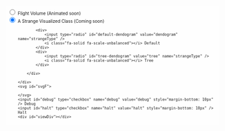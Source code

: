 <script src="https://d3js.org/d3.v5.min.js"></script>
<script src="https://unpkg.com/topojson@3"></script>
<script src="https://unpkg.com/d3-delaunay@4"></script>
<script src="https://unpkg.com/d3-geo-voronoi@1"></script>
<style>
    .d3-container {
        width: 100%;
        display: block;
        overflow-x: auto;
        height: 600px;
        position: relative;
    }
    .d3-container > div.d3-toolbar {
        position: absolute;
        margin: .5em;
        padding: 5px;
        top: .5em;
        right: 0px;
        background: rgba(255,255,255,.6);
        z-index: 999;
        border-radius: 5px;
        font-size: 10px;
    }
    .d3-container > div.d3-toolbar > div {
        text-align: left;
    }
    .d3-container > svg {
        position: absolute;
        top: 0px;
        left: 0px;
        height: 100%;
        width: 100%;
    }
</style>
<div class="d3-container">
    <div class="d3-toolbar">
        <div><input type="radio" name="d3Type" onchange="generateData('flights', null);" /> <i class="fa-solid fa-plane"></i> Flight Volume (Animated soon)</div>
        <div><input type="radio" name="d3Type" checked="checked" onchange="peculiarities.showChart();" /> <i class="fa-solid fa-search"></i> A Strange Visualized Class (Coming soon)</div>
        <div id="interactive-d3-options" style="margin-left: 1.5rem;">

            <div>
                <input type="radio" id="default-dendogram" value="dendogram" name="strangeType" />
                <i class="fa-solid fa-scale-unbalanced"></i> Default
            </div>
            <div>
                <input type="radio" id="tree-dendogram" value="tree" name="strangeType" />
                <i class="fa-solid fa-scale-unbalanced"></i> Tree
            </div>

        </div>

    </div>
    <svg id="svgF">

    </svg>
    <input id="debug" type="checkbox" name="debug" value="debug" style="margin-bottom: 10px" /> Debug
    <input id="halt" type="checkbox" name="halt" value="halt" style="margin-bottom: 10px" /> Halt
    <div id="viewDiv"></div>
</div>

<!-- Flight D3 Styles -->
<style>
    .land {
      fill: #dddddd;
    }

    .border {
      fill: none;
      stroke-width: 1px;
    }

    .interior {
      stroke: white;
    }

    .exterior {
      stroke: #bbbbbb;
    }

    .airport {
      fill: white;
      opacity: 0.6;
      stroke: #252525;
    }

    .flight {
      fill: none;
      stroke: #252525;
      stroke-width: 1px;
      stroke-opacity: 0.1;
    }

    .voronoi {
      fill: none;
      stroke: none;
      stroke-width: 1px;
    }

    .highlight {
      opacity: 1 !important;
      stroke: red !important;
      stroke-width: 2px !important;
      stroke-opacity: 0.8 !important;
    }

    g#voronoi {
      pointer-events: all;
    }

    /* shadow trick from bl.ocks.org */
    #tooltipD3 {
      font-size: 10pt;
      font-weight: 900;
      fill: white;
      text-shadow: 1px 1px 0 #252525, 1px -1px 0 #252525, -1px 1px 0 #252525, -1px -1px 0 #252525;
    }
</style>
<!-- Dendogram Styles -->
<style>
    .node circle {
      fill: #999;
    }

    .node text {
      font: 10px sans-serif;
    }

    .node--internal circle {
      fill: #555;
    }

    .node--internal text {
      text-shadow: 0 1px 0 #fff, 0 -1px 0 #fff, 1px 0 0 #fff, -1px 0 0 #fff;
    }

    .link {
      fill: none;
      stroke: #555;
      stroke-opacity: 0.4;
      stroke-width: 1.5px;
    }

    form {
      font-family: "Helvetica Neue", Helvetica, Arial, sans-serif;
      position: absolute;
      left: 10px;
      top: 10px;
    }

    label {
      display: block;
    }
</style>
<script src="https://d3js.org/d3.v5.min.js"></script>
<script src="https://unpkg.com/topojson@3"></script>
<script src="https://unpkg.com/d3-delaunay@4"></script>
<script src="https://unpkg.com/d3-geo-voronoi@1"></script>
<style>
    .d3-container {
        display: block;
        overflow-x: scroll;
        position: relative;
    }
    .d3-container > div.d3-toolbar {
        position: absolute;
        margin: .5em;
        padding: 5px;
        top: .5em;
        right: 0px;
        background: rgba(255,255,255,.6);
        z-index: 999;
        border-radius: 5px;
        font-size: 10px;
    }
    .d3-container > div.d3-toolbar > div {
        text-align: left;
    }
    .d3-container > svg {
        position: absolute;
        top: 0px;
        left: 0px;
    }
</style>

<!-- Generate data -->
<script>

    function generateData(type, opts) {
        // Select D3 Chart
        let svg  = d3.select("svg#svgF");

        document.getElementById('svgF').setAttribute("height", "600");
        document.getElementById('svgF').setAttribute("width", "1000");
        document.getElementById('svgF').style.height = '600px';
        document.getElementById('svgF').style.width = '1000px';
        document.getElementById('svgF').style.display = 'block';

        document.getElementById('debug').style.display = 'none';
        document.getElementById('halt').style.display = 'none';
        document.getElementById('viewDiv').style.display = 'none';

        // Clear D3 Chart
        d3.selectAll("#svgF > g").remove();

        // Reset Extra Options
        document.getElementById('interactive-d3-options').classList.remove('interactive-options-active');

        if (type == 'flights') {

            svg.append("g").attr("id", "basemap");
            svg.append("g").attr("id", "flights");
            svg.append("g").attr("id", "airports");
            svg.append("g").attr("id", "voronoi");
            svg.append("text").attr("id", "tooltipD3").style("display", "none");

            const urls = {
                // source: https://observablehq.com/@mbostock/u-s-airports-voronoi
                // source: https://github.com/topojson/us-atlas
                map: "assets/states-albers-10m.json",

                // source: https://gist.github.com/mbostock/7608400
                airports:
                "https://gist.githubusercontent.com/mbostock/7608400/raw/e5974d9bba45bc9ab272d98dd7427567aafd55bc/airports.csv",

                // source: https://gist.github.com/mbostock/7608400
                flights:
                "https://gist.githubusercontent.com/mbostock/7608400/raw/e5974d9bba45bc9ab272d98dd7427567aafd55bc/flights.csv"
            };

            let width  = parseInt(svg.attr("width"));
            let height = parseInt(svg.attr("height"));
            const hypotenuse = Math.sqrt(width * width + height * height);

            // must be hard-coded to match our topojson projection
            // source: https://github.com/topojson/us-atlas
            const projection = d3.geoAlbers().scale(1280).translate([480, 300]);

            const scales = {
                // used to scale airport bubbles
                airports: d3.scaleSqrt()
                .range([4, 18]),

                // used to scale number of segments per line
                segments: d3.scaleLinear()
                .domain([0, hypotenuse])
                .range([1, 10])
            };

            // have these already created for easier drawing
            let g = {
                basemap:  svg.select("g#basemap"),
                flights:  svg.select("g#flights"),
                airports: svg.select("g#airports"),
                voronoi:  svg.select("g#voronoi")
            };

            console.assert(g.basemap.size()  === 1);
            console.assert(g.flights.size()  === 1);
            console.assert(g.airports.size() === 1);
            console.assert(g.voronoi.size()  === 1);

            const tooltipD3 = d3.select("text#tooltipD3");
            console.assert(tooltipD3.size() === 1);

            // load and draw base map
            d3.json(urls.map).then(drawMap);

            // load the airport and flight data together
            const promises = [
                d3.csv(urls.airports, typeAirport),
                d3.csv(urls.flights,  typeFlight)
            ];

            Promise.all(promises).then(processData);

            // process airport and flight data
            function processData(values) {
                console.assert(values.length === 2);

                let airports = values[0];
                let flights  = values[1];

                console.log("airports: " + airports.length);
                console.log(" flights: " + flights.length);

                // convert airports array (pre filter) into map for fast lookup
                let iata = new Map(airports.map(node => [node.iata, node]));

                // calculate incoming and outgoing degree based on flights
                // flights are given by airport iata code (not index)
                flights.forEach(function(link) {
                link.source = iata.get(link.origin);
                link.target = iata.get(link.destination);

                link.source.outgoing += link.count;
                link.target.incoming += link.count;
                });

                // remove airports out of bounds
                let old = airports.length;
                airports = airports.filter(airport => airport.x >= 0 && airport.y >= 0);
                console.log(" removed: " + (old - airports.length) + " airports out of bounds");

                // remove airports with NA state
                old = airports.length;
                airports = airports.filter(airport => airport.state !== "NA");
                console.log(" removed: " + (old - airports.length) + " airports with NA state");

                // remove airports without any flights
                old = airports.length;
                airports = airports.filter(airport => airport.outgoing > 0 && airport.incoming > 0);
                console.log(" removed: " + (old - airports.length) + " airports without flights");

                // sort airports by outgoing degree
                airports.sort((a, b) => d3.descending(a.outgoing, b.outgoing));

                // keep only the top airports
                old = airports.length;
                airports = airports.slice(0, 50);
                console.log(" removed: " + (old - airports.length) + " airports with low outgoing degree");

                // done filtering airports can draw
                drawAirports(airports);
                drawPolygons(airports);

                // reset map to only include airports post-filter
                iata = new Map(airports.map(node => [node.iata, node]));

                // filter out flights that are not between airports we have leftover
                old = flights.length;
                flights = flights.filter(link => iata.has(link.source.iata) && iata.has(link.target.iata));
                console.log(" removed: " + (old - flights.length) + " flights");

                // done filtering flights can draw
                drawFlights(airports, flights);

                console.log({airports: airports});
                console.log({flights: flights});
            }

            // draws the underlying map
            function drawMap(map) {
                // remove non-continental states
                map.objects.states.geometries = map.objects.states.geometries.filter(isContinental);

                // run topojson on remaining states and adjust projection
                let land = topojson.merge(map, map.objects.states.geometries);

                // use null projection; data is already projected
                let path = d3.geoPath();

                // draw base map
                g.basemap.append("path")
                .datum(land)
                .attr("class", "land")
                .attr("d", path);

                // draw interior borders
                g.basemap.append("path")
                .datum(topojson.mesh(map, map.objects.states, (a, b) => a !== b))
                .attr("class", "border interior")
                .attr("d", path);

                // draw exterior borders
                g.basemap.append("path")
                .datum(topojson.mesh(map, map.objects.states, (a, b) => a === b))
                .attr("class", "border exterior")
                .attr("d", path);
            }

            function drawAirports(airports) {
                // adjust scale
                const extent = d3.extent(airports, d => d.outgoing);
                scales.airports.domain(extent);

                // draw airport bubbles
                g.airports.selectAll("circle.airport")
                .data(airports, d => d.iata)
                .enter()
                .append("circle")
                .attr("r",  d => scales.airports(d.outgoing))
                .attr("cx", d => d.x) // calculated on load
                .attr("cy", d => d.y) // calculated on load
                .attr("class", "airport")
                .each(function(d) {
                    // adds the circle object to our airport
                    // makes it fast to select airports on hover
                    d.bubble = this;
                });
            }

            function drawPolygons(airports) {
                // convert array of airports into geojson format
                const geojson = airports.map(function(airport) {
                return {
                    type: "Feature",
                    properties: airport,
                    geometry: {
                    type: "Point",
                    coordinates: [airport.longitude, airport.latitude]
                    }
                };
                });

                // calculate voronoi polygons
                const polygons = d3.geoVoronoi().polygons(geojson);
                console.log(polygons);

                g.voronoi.selectAll("path")
                .data(polygons.features)
                .enter()
                .append("path")
                .attr("d", d3.geoPath(projection))
                .attr("class", "voronoi")
                .on("mouseover", function(d) {
                    let airport = d.properties.site.properties;

                    d3.select(airport.bubble)
                    .classed("highlight", true);

                    d3.selectAll(airport.flights)
                    .classed("highlight", true)
                    .raise();

                    // make tooltip take up space but keep it invisible
                    tooltipD3.style("display", null);
                    tooltipD3.style("visibility", "hidden");

                    // set default tooltip positioning
                    tooltipD3.attr("text-anchor", "middle");
                    tooltipD3.attr("dy", -scales.airports(airport.outgoing) - 4);
                    tooltipD3.attr("x", airport.x);
                    tooltipD3.attr("y", airport.y);

                    // set the tooltip text
                    tooltipD3.text(airport.name + " in " + airport.city + ", " + airport.state);

                    // double check if the anchor needs to be changed
                    let bbox = tooltipD3.node().getBBox();

                    if (bbox.x <= 0) {
                    tooltipD3.attr("text-anchor", "start");
                    }
                    else if (bbox.x + bbox.width >= width) {
                    tooltipD3.attr("text-anchor", "end");
                    }

                    tooltipD3.style("visibility", "visible");
                })
                .on("mouseout", function(d) {
                    let airport = d.properties.site.properties;

                    d3.select(airport.bubble)
                    .classed("highlight", false);

                    d3.selectAll(airport.flights)
                    .classed("highlight", false);

                    d3.select("text#tooltipD3").style("visibility", "hidden");
                })
                .on("dblclick", function(d) {
                    // toggle voronoi outline
                    let toggle = d3.select(this).classed("highlight");
                    d3.select(this).classed("highlight", !toggle);
                });
            }

            function drawFlights(airports, flights) {
                // break each flight between airports into multiple segments
                let bundle = generateSegments(airports, flights);

                // https://github.com/d3/d3-shape#curveBundle
                let line = d3.line()
                .curve(d3.curveBundle)
                .x(airport => airport.x)
                .y(airport => airport.y);

                let links = g.flights.selectAll("path.flight")
                .data(bundle.paths)
                .enter()
                .append("path")
                .attr("d", line)
                .attr("class", "flight")
                .each(function(d) {
                    // adds the path object to our source airport
                    // makes it fast to select outgoing paths
                    d[0].flights.push(this);
                });

                // https://github.com/d3/d3-force
                let layout = d3.forceSimulation()
                // settle at a layout faster
                .alphaDecay(0.1)
                // nearby nodes attract each other
                .force("charge", d3.forceManyBody()
                    .strength(10)
                    .distanceMax(scales.airports.range()[1] * 2)
                )
                // edges want to be as short as possible
                // prevents too much stretching
                .force("link", d3.forceLink()
                    .strength(0.7)
                    .distance(0)
                )
                .on("tick", function(d) {
                    links.attr("d", line);
                })
                .on("end", function(d) {
                    console.log("layout complete");
                });

                layout.nodes(bundle.nodes).force("link").links(bundle.links);
            }

            // Turns a single edge into several segments that can
            // be used for simple edge bundling.
            function generateSegments(nodes, links) {
                // generate separate graph for edge bundling
                // nodes: all nodes including control nodes
                // links: all individual segments (source to target)
                // paths: all segments combined into single path for drawing
                let bundle = {nodes: [], links: [], paths: []};

                // make existing nodes fixed
                bundle.nodes = nodes.map(function(d, i) {
                d.fx = d.x;
                d.fy = d.y;
                return d;
                });

                links.forEach(function(d, i) {
                // calculate the distance between the source and target
                let length = distance(d.source, d.target);

                // calculate total number of inner nodes for this link
                let total = Math.round(scales.segments(length));

                // create scales from source to target
                let xscale = d3.scaleLinear()
                    .domain([0, total + 1]) // source, inner nodes, target
                    .range([d.source.x, d.target.x]);

                let yscale = d3.scaleLinear()
                    .domain([0, total + 1])
                    .range([d.source.y, d.target.y]);

                // initialize source node
                let source = d.source;
                let target = null;

                // add all points to local path
                let local = [source];

                for (let j = 1; j <= total; j++) {
                    // calculate target node
                    target = {
                    x: xscale(j),
                    y: yscale(j)
                    };

                    local.push(target);
                    bundle.nodes.push(target);

                    bundle.links.push({
                    source: source,
                    target: target
                    });

                    source = target;
                }

                local.push(d.target);

                // add last link to target node
                bundle.links.push({
                    source: target,
                    target: d.target
                });

                bundle.paths.push(local);
                });

                return bundle;
            }

            // determines which states belong to the continental united states
            // https://gist.github.com/mbostock/4090846#file-us-state-names-tsv
            function isContinental(state) {
                const id = parseInt(state.id);
                return id < 60 && id !== 2 && id !== 15;
            }

            // see airports.csv
            // convert gps coordinates to number and init degree
            function typeAirport(airport) {
                airport.longitude = parseFloat(airport.longitude);
                airport.latitude  = parseFloat(airport.latitude);

                // use projection hard-coded to match topojson data
                const coords = projection([airport.longitude, airport.latitude]);
                airport.x = coords[0];
                airport.y = coords[1];

                airport.outgoing = 0;  // eventually tracks number of outgoing flights
                airport.incoming = 0;  // eventually tracks number of incoming flights

                airport.flights = [];  // eventually tracks outgoing flights

                return airport;
            }

            // see flights.csv
            // convert count to number
            function typeFlight(flight) {
                flight.count = parseInt(flight.count);
                return flight;
            }

            // calculates the distance between two nodes
            // sqrt( (x2 - x1)^2 + (y2 - y1)^2 )
            function distance(source, target) {
                const dx2 = Math.pow(target.x - source.x, 2);
                const dy2 = Math.pow(target.y - source.y, 2);

                return Math.sqrt(dx2 + dy2);
            }
        }

    }
</script>

<!-- Flight D3 Styles -->
<style>
    .land {
      fill: #dddddd;
    }

    .border {
      fill: none;
      stroke-width: 1px;
    }

    .interior {
      stroke: white;
    }

    .exterior {
      stroke: #bbbbbb;
    }

    .airport {
      fill: white;
      opacity: 0.6;
      stroke: #252525;
    }

    .flight {
      fill: none;
      stroke: #252525;
      stroke-width: 1px;
      stroke-opacity: 0.1;
    }

    .voronoi {
      fill: none;
      stroke: none;
      stroke-width: 1px;
    }

    .highlight {
      opacity: 1 !important;
      stroke: red !important;
      stroke-width: 2px !important;
      stroke-opacity: 0.8 !important;
    }

    g#voronoi {
      pointer-events: all;
    }

    /* shadow trick from bl.ocks.org */
    #tooltipD3 {
      font-size: 10pt;
      font-weight: 900;
      fill: white;
      text-shadow: 1px 1px 0 #252525, 1px -1px 0 #252525, -1px 1px 0 #252525, -1px -1px 0 #252525;
    }
</style>

<!-- Strange Styles -->
<style>
    .axis text {
      font: 10px sans-serif;
    }
    .chartTitle {
      font-size: 12px;
      font-weight: bold;
      text-anchor: middle;
    }
    .axis .title {
      font-weight: bold;
      text-anchor: middle;
    }
    .axis path,
    .axis line {
      fill: none;
      stroke: #000;
      shape-rendering: crispEdges;
    }
    .x.axis path {
      fill: none;
      stroke: #000;
      shape-rendering: crispEdges;
    }
    .nav .area {
      fill: lightgrey;
      stroke-width: 0px;
    }
    .nav .line {
      fill: none;
      stroke: darkgrey;
      stroke-width: 1px;
    }
    .viewport {
      stroke: grey;
      fill: black;
      fill-opacity: 0.3;
    }
    .viewport .extent {
      fill: green;
    }
    .well {
      padding-top: 0px;
      padding-bottom: 0px;
    }
</style>

<!--
    A Strange Class
-->
<script src="realTimeChartMulti.js"></script>
<script>
    class StrangeClass {

        constructor(options = {}) {
            Object.assign(this, options);

            // Throw Err If Identity Cannot Be Established
            // A Strange Class Will Continue As Anonymous User
            if (!this.ip) throw new Error('Strange-Class issue. You must be using a more complex security implementation! Good job!');

            // Declare Chart
            const chart = realTimeChartMulti()
                .title("Strange Class")
                .yTitle("Categories")
                .xTitle("Time")
                .yDomain(["Mouse Movements"]) // initial y domain (note array)
                .border(true)
                .width(900)
                .height(350);
            this.chart = chart;

            // Invoke Chart
            d3.select("#viewDiv").append("div")
                .attr("id", "chartDiv")
                .call(this.chart);

            // Debug
            d3.select("#debug").on("change", function() {
                var state = d3.select(this).property("checked")
                chart.debug(state);
            })

            // Halt
            d3.select("#halt").on("change", function() {
                var state = d3.select(this).property("checked")
                this.chart.halt(state);
            })

            this.tx = 5; // time constant, multiple of one second
            this.meanMs = 1000 * this.tx; // milliseconds
            this.dev = 200 * this.tx; // std dev

            // Define time scale
            this.timeScale = d3.scaleLinear()
                .domain([300 * this.tx, 1700 * this.tx])
                .range([300 * this.tx, 1700 * this.tx])
                .clamp(true);

            // Define function that returns normally distributed random numbers
            this.normal = d3.randomNormal(this.meanMs, this.dev);

            // Define color scale
            this.color = d3.scaleOrdinal(d3.schemeCategory10);

            // In a normal use case, real time data would arrive through the network or some other mechanism
            this.d = -1;
            this.shapes = ["rect", "circle"];
            this.timeout = 0;

            this.showChart();
            this.dataGenerator();

        }

        async dataGenerator() {

                // Add categories dynamically
                this.d = this.d + 1;
                switch (this.d) {
                  case 5:
                    this.chart.yDomain(["Mouse Movements", "Mouse Clicks"]);
                    break;
                  case 10:
                    this.chart.yDomain(["Mouse Movements", "Mouse Clicks", "Keyclicks"]);
                    break;
                  default:
                }

                // Output a sample for each category, each interval (five seconds)
                for (let k = 0; k < this.chart.yDomain().length; k = k + 1) {

                  // Create randomized timestamp for this category data item
                  var now = new Date(new Date().getTime() + k * (Math.random() - 0.5) * 1000);

                  // Create new data item
                  var obj;
                  var doSimple = false;
                  if (doSimple) {
                    obj = {
                      // Simple data item (simple black circle of constant size)
                      time: now,
                      color: "black",
                      opacity: 1,
                      category: "Category" + (k + 1),
                      type: "circle",
                      size: 5,
                    };

                  } else {
                    obj = {
                      // Complex data item; four attributes (type, color, opacity and size) are changing dynamically with each iteration (as an example)
                      time: now,
                      color: this.color(this.d % 10),
                      opacity: Math.max(Math.random(), 0.3),
                      category: "Category" + (k + 1),
                      // type: shapes[Math.round(Math.random() * (shapes.length - 1))], // the module currently doesn't support dynamically changed svg types (need to add key function to data, or method to dynamically replace svg object – tbd)
                      type: "rect",
                      size: Math.max(Math.round(Math.random() * 12), 4),
                    };
                  }

                  // Send the datum to the chart
                  this.chart.datum(obj);
                }

                // Drive data into the chart at average interval of five seconds
                // here, set the timeout to roughly five seconds
                this.timeout = Math.round(this.timeScale(this.normal()));

                // Do forever
                await this.sleep(this.timeout);
                await this.dataGenerator();

        }

        showChart() {
            document.getElementById('svgF').style.display = 'none';
            document.getElementById('debug').style.display = 'block';
            document.getElementById('halt').style.display = 'block';
            document.getElementById('viewDiv').style.display = 'block';
        }

        sleep(ms) {
            return new Promise(resolve => setTimeout(resolve, ms));
        }

    }

    let peculiarities;
    function initStrangeties(json) {
        peculiarities = new StrangeClass({
            ip: json.ip,
            svg: d3.select("svg")
        });
    }

</script>
<script type="application/javascript" src="https://api.ipify.org?format=jsonp&callback=initStrangeties"></script>
